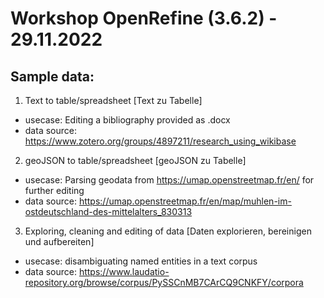 # Workshop OpenRefine (3.6.2) - 29.11.2022
## Sample data:
1) Text to table/spreadsheet [Text zu Tabelle]
- usecase: Editing a bibliography provided as .docx
- data source: https://www.zotero.org/groups/4897211/research_using_wikibase
2) geoJSON to table/spreadsheet [geoJSON zu Tabelle]
- usecase: Parsing geodata from https://umap.openstreetmap.fr/en/ for further editing
- data source: https://umap.openstreetmap.fr/en/map/muhlen-im-ostdeutschland-des-mittelalters_830313
3) Exploring, cleaning and editing of data [Daten explorieren, bereinigen und aufbereiten]
- usecase: disambiguating named entities in a text corpus
- data source: https://www.laudatio-repository.org/browse/corpus/PySSCnMB7CArCQ9CNKFY/corpora

